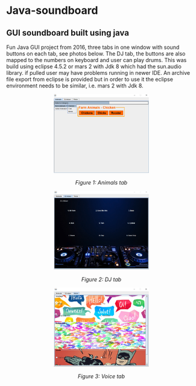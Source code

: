 # Java-soundboard
## GUI  soundboard built using java

Fun Java GUI project from 2016, three tabs in one window with sound buttons on each tab, see photos below. The DJ tab, the buttons are also mapped to the numbers on keyboard and user can play drums. This was build using eclipse 4.5.2 or mars 2 with Jdk 8 which had the sun.audio library. if pulled user may have problems running in newer IDE. An archive file export from eclipse is provided but in order to use it the eclipse environment needs to be similar, i.e. mars 2 with Jdk 8. 


<p align="center">
 <img width="50%" height="50%" src="SoundWindow/pictures/animals.PNG">
</p>
<p align="center">
 <em>Figure 1: Animals tab</em>
</p>

<p align="center">
 <img width="50%" height="50%" src="SoundWindow/pictures/dj.PNG">
</p>
<p align="center">
 <em>Figure 2: DJ tab</em>
</p>

<p align="center">
 <img width="50%" height="50%" src="SoundWindow/pictures/voice.PNG">
</p>
<p align="center">
 <em>Figure 3: Voice tab</em>
</p>


